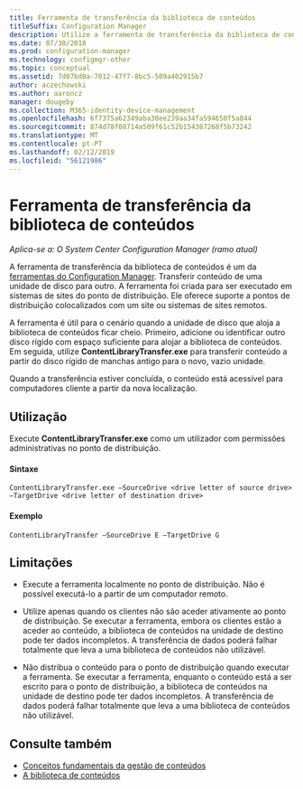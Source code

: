```yaml
---
title: Ferramenta de transferência da biblioteca de conteúdos
titleSuffix: Configuration Manager
description: Utilize a ferramenta de transferência da biblioteca de conteúdos para a transferência de conteúdo de uma unidade de disco para outro num ponto de distribuição do Configuration Manager.
ms.date: 07/30/2018
ms.prod: configuration-manager
ms.technology: configmgr-other
ms.topic: conceptual
ms.assetid: 7d07bd0a-7012-47f7-8bc5-509a402915b7
author: aczechowski
ms.author: aaroncz
manager: dougeby
ms.collection: M365-identity-device-management
ms.openlocfilehash: 6f7375a62349aba30ee239aa34fa594650f5a844
ms.sourcegitcommit: 874d78f08714a509f61c52b154387268f5b73242
ms.translationtype: MT
ms.contentlocale: pt-PT
ms.lasthandoff: 02/12/2019
ms.locfileid: "56121986"
---
```

# <a name="content-library-transfer-tool"></a>Ferramenta de transferência da biblioteca de conteúdos

*Aplica-se a: O System Center Configuration Manager (ramo atual)*

A ferramenta de transferência da biblioteca de conteúdos é um da [ferramentas do Configuration Manager](/sccm/core/support/tools). Transferir conteúdo de uma unidade de disco para outro. A ferramenta foi criada para ser executado em sistemas de sites do ponto de distribuição. Ele oferece suporte a pontos de distribuição colocalizados com um site ou sistemas de sites remotos.  

A ferramenta é útil para o cenário quando a unidade de disco que aloja a biblioteca de conteúdos ficar cheio. Primeiro, adicione ou identificar outro disco rígido com espaço suficiente para alojar a biblioteca de conteúdos. Em seguida, utilize **ContentLibraryTransfer.exe** para transferir conteúdo a partir do disco rígido de manchas antigo para o novo, vazio unidade.
 
Quando a transferência estiver concluída, o conteúdo está acessível para computadores cliente a partir da nova localização.



## <a name="usage"></a>Utilização 

Execute **ContentLibraryTransfer.exe** como um utilizador com permissões administrativas no ponto de distribuição. 

#### <a name="syntax"></a>Sintaxe 
`ContentLibraryTransfer.exe –SourceDrive <drive letter of source drive> –TargetDrive <drive letter of destination drive>`

#### <a name="example"></a>Exemplo
`ContentLibraryTransfer –SourceDrive E –TargetDrive G`



## <a name="limitations"></a>Limitações

- Execute a ferramenta localmente no ponto de distribuição. Não é possível executá-lo a partir de um computador remoto.  

- Utilize apenas quando os clientes não são aceder ativamente ao ponto de distribuição. Se executar a ferramenta, embora os clientes estão a aceder ao conteúdo, a biblioteca de conteúdos na unidade de destino pode ter dados incompletos. A transferência de dados poderá falhar totalmente que leva a uma biblioteca de conteúdos não utilizável.  

- Não distribua o conteúdo para o ponto de distribuição quando executar a ferramenta. Se executar a ferramenta, enquanto o conteúdo está a ser escrito para o ponto de distribuição, a biblioteca de conteúdos na unidade de destino pode ter dados incompletos. A transferência de dados poderá falhar totalmente que leva a uma biblioteca de conteúdos não utilizável.



## <a name="see-also"></a>Consulte também

- [Conceitos fundamentais da gestão de conteúdos](/sccm/core/plan-design/hierarchy/fundamental-concepts-for-content-management)
- [A biblioteca de conteúdos](/sccm/core/plan-design/hierarchy/the-content-library)
